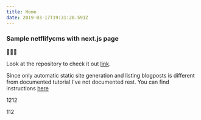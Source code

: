 ```yaml
---
title: Home
date: 2019-03-17T19:31:20.591Z
---
```

### Sample netflifycms with next.js page

👾🤖👾

Look at the repository to check it out [link](https://github.com/masives/netlifycms-nextjs/tree/master/content/blogPosts).

Since only automatic static site generation and listing blogposts is different from documented tutorial I've not documented rest. You can find instructions [here](https://www.netlifycms.org/docs/nextjs/)

1212

112